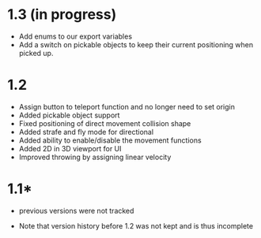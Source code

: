 1.3 (in progress)
=================
- Add enums to our export variables
- Add a switch on pickable objects to keep their current positioning when picked up.

1.2
===
- Assign button to teleport function and no longer need to set origin
- Added pickable object support
- Fixed positioning of direct movement collision shape
- Added strafe and fly mode for directional
- Added ability to enable/disable the movement functions
- Added 2D in 3D viewport for UI
- Improved throwing by assigning linear velocity

1.1*
====
- previous versions were not tracked

* Note that version history before 1.2 was not kept and is thus incomplete
